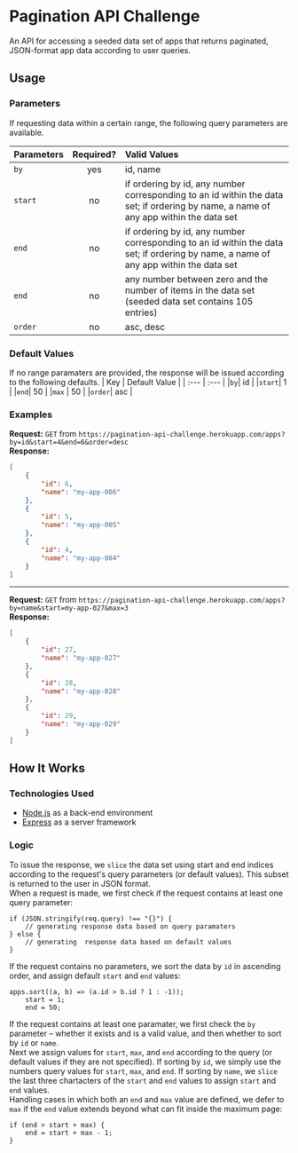 # Pagination API Challenge
An API for accessing a seeded data set of apps that returns paginated, JSON-format app data according to user queries. 

## Usage

### Parameters 
If requesting data within a certain range, the following query parameters are available. 

| Parameters       | Required?     | Valid Values|
| :------------- | :----------: | :----------- |
|  `by` | yes   | id, name    |
|  `start` | no   | if ordering by id, any number corresponding to an id within the data set; if ordering by name, a name of any app within the data set |
|  `end` | no   | if ordering by id, any number corresponding to an id within the data set; if ordering by name, a name of any app within the data set |
|  `end` | no   | any number between zero and the number of items in the data set (seeded data set contains 105 entries) |
|  `order` | no   | asc, desc    |

### Default Values
If no range paramaters are provided, the response will be issued according to the following defaults. 
| Key | Default Value |
| :--- | :--- |
|`by`| id |
|`start`| 1 |
|`end`| 50 |
|`max` | 50 |
|`order`| asc |

### Examples

**Request:** `GET` from `https://pagination-api-challenge.herokuapp.com/apps?by=id&start=4&end=6&order=desc` 
<br/>
**Response:** 
```json
[
    {
        "id": 6,
        "name": "my-app-006"
    },
    {
        "id": 5,
        "name": "my-app-005"
    },
    {
        "id": 4,
        "name": "my-app-004"
    }
]
```
---
**Request:** `GET` from `https://pagination-api-challenge.herokuapp.com/apps?by=name&start=my-app-027&max=3`  
**Response:**
```json
[
    {
        "id": 27,
        "name": "my-app-027"
    },
    {
        "id": 28,
        "name": "my-app-028"
    },
    {
        "id": 29,
        "name": "my-app-029"
    }
]
```

## How It Works

### Technologies Used
- [Node.js](https://nodejs.org/en/) as a back-end environment
- [Express](https://expressjs.com/) as a server framework

### Logic
To issue the response, we `slice` the data set using start and end indices according to the request's query parameters (or default values). This subset is returned to the user in JSON format. 
<br/>
When a request is made, we first check if the request contains at least one query parameter:
```
if (JSON.stringify(req.query) !== "{}") {
    // generating response data based on query paramaters
} else {
    // generating  response data based on default values
}
```
If the request contains no parameters, we sort the data by `id` in ascending order, and assign default `start` and `end` values:
```
apps.sort((a, b) => (a.id > b.id ? 1 : -1));
    start = 1;
    end = 50;
```
If the request contains at least one paramater, we first check the `by` parameter – whether it exists and is a valid value, and then whether to sort by `id` or `name`.
<br>
Next we assign values for `start`, `max`, and `end` according to the query (or default values if they are not specified). If sorting by `id`, we simply use the numbers query values for `start`, `max`, and `end`. If sorting by `name`, we `slice` the last three chartacters of the `start` and `end` values to assign `start` and `end` values. 
<br/> 
Handling cases in which both an `end` and `max` value are defined, we defer to `max` if the `end` value extends beyond what can fit inside the
maximum page:
```
if (end > start + max) {
    end = start + max - 1;
}
```


